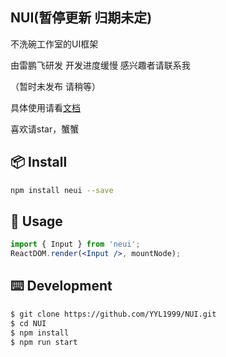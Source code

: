 ## NUI(暂停更新 归期未定)

不洗碗工作室的UI框架 

由雷鹏飞研发  开发进度缓慢 感兴趣者请联系我



（暂时未发布 请稍等）

具体使用请看[文档](nui.ailpf.cn)

喜欢请star，蟹蟹

## 📦 Install

```bash
npm install neui --save
```

## 🔨 Usage

```jsx
import { Input } from 'neui';
ReactDOM.render(<Input />, mountNode);
```

## ⌨️ Development

```bash
$ git clone https://github.com/YYL1999/NUI.git
$ cd NUI
$ npm install
$ npm run start
```
